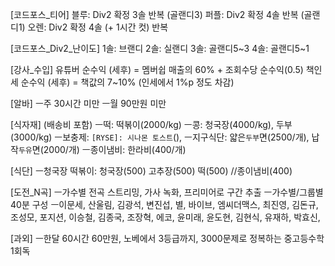 [코드포스_티어]
블루: Div2 확정 3솔 반복 (골랜디3)
퍼플: Div2 확정 4솔 반복 (골랜디1)
오렌: Div2 확정 4솔 (+ 1시간 컷) 반복

[코드포스_Div2_난이도]
1솔: 브랜디
2솔: 실랜디
3솔: 골랜디5~3
4솔: 골랜디5~1

[강사_수입]
유튜버 순수익 (세후) = 멤버쉽 매출의 60% + 조회수당 순수익(0.5)
책인세 순수익 (세후) = 책값의 7~10% (인세에서 1%p 정도 차감)

[알바]
ㅡ주 30시간 미만
ㅡ월 90만원 미만

[식자재] (배송비 포함)
ㅡ떡: 떡볶이(2000/kg)
ㅡ콩: 청국장(4000/kg), 두부(3000/kg)
ㅡ보충제: `[RYSE]: 시나몬 토스트`(), 
ㅡ지구식단: 얇은`두부`면(2500/개), 납작`두유`면(2000/개)
ㅡ종이냄비: 한라비(400/개)

[식단]
ㅡ청국장 떡볶이: 청국장(500) 고추장(500) 떡(500)  //종이냄비(400)

[도전_N곡]
ㅡ가수별 전곡 스트리밍, 가사 녹화, 프리미어로 구간 추출
ㅡ가수별/그룹별 40분 구성
ㅡ이문세, 산울림, 김광석, 변진섭, 별, 바이브, 엠씨더맥스, 최진영, 김돈규, 조성모, 포지션, 이승철, 김종국, 조장혁, 에코, 윤미래, 윤도현, 김현식, 유재하, 박효신, 

[과외]
ㅡ한달 60시간 60만원, 노베에서 3등급까지, 3000문제로 정복하는  중고등수학 1회독
